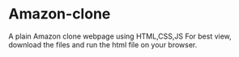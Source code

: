 # Amazon-clone
A plain Amazon clone webpage using HTML,CSS,JS
For best view, download the files and run the html file on your browser.
